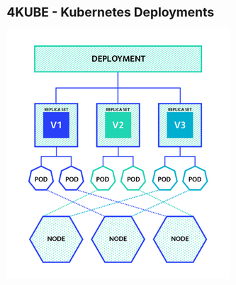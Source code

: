 # 4KUBE - Kubernetes Deployments

![whatis-deployment](../00%20-%20Docs/images/whatis-deployment.png)
